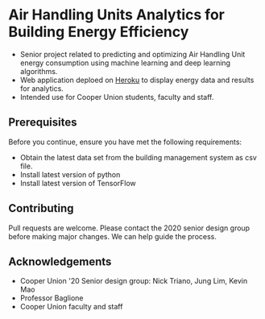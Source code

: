 # Air Handling Units Analytics for Building Energy Efficiency

- Senior project related to predicting and optimizing Air Handling Unit energy consumption using machine learning and deep learning algorithms.
- Web application deploed on [Heroku](https://ahu3dashboard.herokuapp.com) to display energy data and results for analytics.
- Intended use for Cooper Union students, faculty and staff.


## Prerequisites

Before you continue, ensure you have met the following requirements:

* Obtain the latest data set from the building management system as csv file.
* Install latest version of python
* Install latest version of TensorFlow

## Contributing

Pull requests are welcome. Please contact the 2020 senior design group before making major changes. We can help guide the process.

## Acknowledgements

* Cooper Union '20 Senior design group: Nick Triano, Jung Lim, Kevin Mao
* Professor Baglione
* Cooper Union faculty and staff
